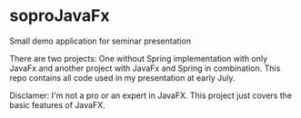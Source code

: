 # soproJavaFx
Small demo application for seminar presentation

There are two projects: One without Spring implementation with only JavaFx and another project with JavaFx and Spring in combination.
This repo contains all code used in my presentation at early July. 

Disclamer: I'm not a pro or an expert in JavaFX. This project just covers the basic features of JavaFX.

